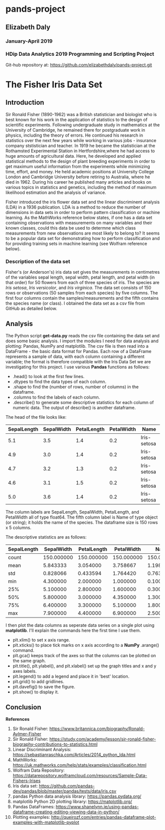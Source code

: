 # pands-project
## Elizabeth Daly
### January-April 2019
### HDip Data Analytics 2019 Programming and Scripting Project

Git-hub repository at:
https://github.com/elizabethdaly/pands-project.git

# The Fisher Iris Data Set

## Introduction
Sir Ronald Fisher (1890-1962) was a British statistician and biologist who is best known for his work in the application of statistics to the design of scientific experiments. Following undergraduate study in mathematics at the University of Cambridge, he remained there for postgraduate work in physics, including the theory of errors. He continued his research in statistics over the next few years while working in various jobs - insurance company ststistician and teacher. In 1919 he became the statistician at the Rothamsted Experimental Station in Hertfordshire,where he had access to huge amounts of agricultural data. Here, he developed and applied statistical methods to the design of plant breeding experiments in order to get maximum useful information from the experiments while minimizing time, effort, and money. He held academic positions at University College London and Cambridge University before retiring to Australia, where he died in 1962. During his career he published many articles and books on various topics in statistics and genetics, including the method of maximum likelihood estimation and the analysis of variance.

Fisher introduced the iris flower data set and the linear discriminent analysis (LDA) in a 1936 publication. LDA is a method to reduce the number of dimensions in data sets in order to perform pattern classification or machine learning. As the MathWorks reference below states, if one has a data set containing observations with measurements on many variables and their known classes, could this data be used to determne which class measurements from new  observations are most likely to belong to? It seems to be a popular data set for demonstrating how to perform classification and for providing training sets in machine learning (see Wolfram reference below).  

### Description of the data set
Fisher's (or Anderson's) iris data set gives the measurements in centimetres of the variables sepal length, sepal width, petal length, and petal width (in that order) for 50 flowers from each of three species of iris. The species are _Iris setosa_, _Iris versicolor_, and _Iris virginica_. The data set consists of 150 rows or observations (50 samples from each species) by five columns. The first four columns contain the samples/measurements and the fifth contains the species name (or class). I obtained the data set as a csv file from GitHub as detailed below.

## Analysis
The Python script **get-data.py** reads the csv file containing the data set and does some basic analysis. I import the modules I need for data analysis and plotting: Pandas, NumPy and matplotlib. The csv file is then read into a DataFrame - the basic data format for Pandas. Each row of a DataFrame represents a sample of data, with each column containing a different variable; the format is therefore compatible with the Iris Data Set we are investigating for this project. I use various **Pandas** functions as follows:
* .head() to look at the first few lines.
* .dtypes to find the data types of each column.
* .shape to find the (number of rows, number of columns) in the dataframe.
* .columns to find the labels of each column.
* .describe() to generate some descriptive statistics for each column of numeric data. The output of describe() is another dataframe.

The head of the file looks like:

SepalLength | SepalWidth | PetalLength | PetalWidth | Name
------------|------------|-------------|------------|-----
5.1 | 3.5 | 1.4 | 0.2 | Iris-setosa
4.9 | 3.0 | 1.4 | 0.2 | Iris-setosa
4.7 | 3.2 | 1.3 | 0.2 | Iris-setosa
4.6 | 3.1 | 1.5 | 0.2 | Iris-setosa
5.0 | 3.6 | 1.4 | 0.2 | Iris-setosa

The column labels are SepalLength, SepalWidth, PetalLength, and PetalWidth all of type float64. The fifth column label is Name of type object (or string); it holds the name of the species. The dataframe size is 150 rows x 5 columns.

The descriptive statistics are as follows:

SepalLength | SepalWidth | PetalLength | PetalWidth | Name
------------|------------|-------------|------------|-----
count | 150.000000 |150.000000 | 150.000000 | 150.000000
mean | 5.843333 | 3.054000 | 3.758667 | 1.198667
std | 0.828066 | 0.433594 | 1.764420 | 0.763161
min | 4.300000 | 2.000000 | 1.000000 | 0.100000
25% | 5.100000 | 2.800000 | 1.600000 | 0.300000
50% | 5.800000 | 3.000000 | 4.350000 | 1.300000
75% | 6.400000 | 3.300000 | 5.100000 | 1.800000
max | 7.900000 | 4.400000 | 6.900000 | 2.500000

I then plot the data columns as seperate data series on a single plot using **matplotlib**. I'll explain the commands here the first time I use them.
* plt.xlim() to set x axis range.
* plt.xticks() to place tick marks on x axis according to a **NumPy** .arange() command.
* plt.gca() keeps track of the axes so that the columns can be plotted on the same graph.
* plt.title(), plt.ylabel(), and plt.xlabel() set up the graph titles and x and y axes labels.
* plt.legend() to add a legend and place it in 'best' location.
* plt.grid() to add gridlines.
* plt.davefig() to save the figure.
* plt.show() to display it.



## Conclusion

**References**
1. Sir Ronald Fisher: https://www.britannica.com/biography/Ronald-Aylmer-Fisher 
2. Sir Ronald Fisher: https://study.com/academy/lesson/sir-ronald-fisher-biography-contributions-to-statistics.html
3. Linear Discriminant Analysis: https://sebastianraschka.com/Articles/2014_python_lda.html
4. MathWorks: https://uk.mathworks.com/help/stats/examples/classification.html
5. Wolfram Data Repository: https://datarepository.wolframcloud.com/resources/Sample-Data-Fishers-Irises
6. Iris data set: https://github.com/pandas-dev/pandas/blob/master/pandas/tests/data/iris.csv
7. pandas Python data analysis library: https://pandas.pydata.org/
8. matplotlib Python 2D plotting library: https://matplotlib.org/
9. Pandas DataFrames: https://www.shanelynn.ie/using-pandas-dataframe-creating-editing-viewing-data-in-python/
10. Plotting examples: http://queirozf.com/entries/pandas-dataframe-plot-examples-with-matplotlib-pyplot

